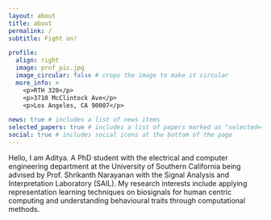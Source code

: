 ```yaml
---
layout: about
title: about
permalink: /
subtitle: Fight on!

profile:
  align: right
  image: prof_pic.jpg
  image_circular: false # crops the image to make it circular
  more_info: >
    <p>RTH 320</p>
    <p>3710 McClintock Ave</p>
    <p>Los Angeles, CA 90007</p>

news: true # includes a list of news items
selected_papers: true # includes a list of papers marked as "selected={true}"
social: true # includes social icons at the bottom of the page
---
```


Hello, I am Aditya. A PhD student with the electrical and computer engineering department at the University of Southern California being advised by Prof. Shrikanth Narayanan with the Signal Analysis and Interpretation Laboratory (SAIL). My research interests include applying representation learning techniques on biosignals for human centric computing and understanding behavioural traits through computational methods.

